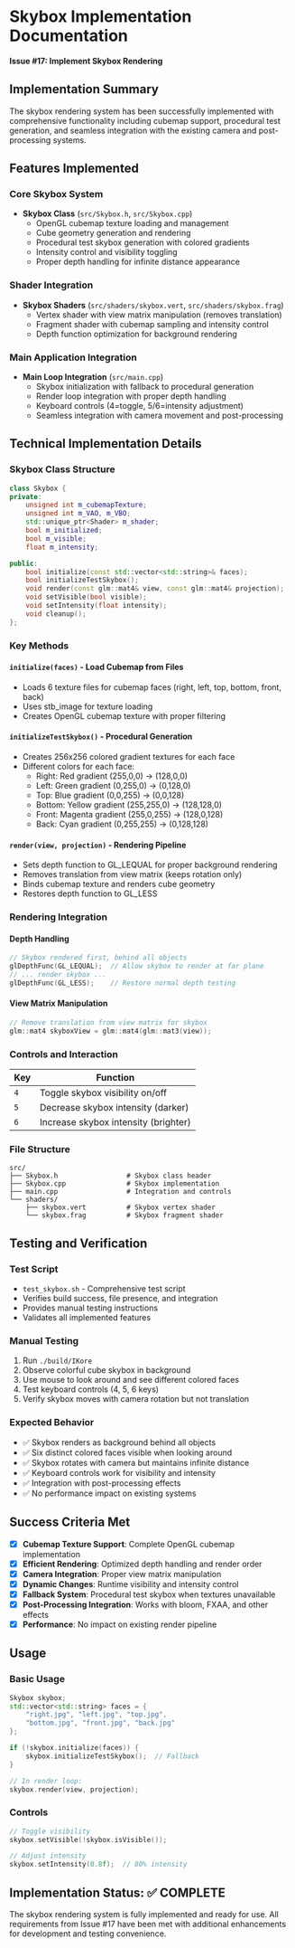 # Skybox Implementation Documentation
**Issue #17: Implement Skybox Rendering**

## Implementation Summary

The skybox rendering system has been successfully implemented with comprehensive functionality including cubemap support, procedural test generation, and seamless integration with the existing camera and post-processing systems.

## Features Implemented

### Core Skybox System
- **Skybox Class** (`src/Skybox.h`, `src/Skybox.cpp`)
  - OpenGL cubemap texture loading and management
  - Cube geometry generation and rendering
  - Procedural test skybox generation with colored gradients
  - Intensity control and visibility toggling
  - Proper depth handling for infinite distance appearance

### Shader Integration
- **Skybox Shaders** (`src/shaders/skybox.vert`, `src/shaders/skybox.frag`)
  - Vertex shader with view matrix manipulation (removes translation)
  - Fragment shader with cubemap sampling and intensity control
  - Depth function optimization for background rendering

### Main Application Integration
- **Main Loop Integration** (`src/main.cpp`)
  - Skybox initialization with fallback to procedural generation
  - Render loop integration with proper depth handling
  - Keyboard controls (4=toggle, 5/6=intensity adjustment)
  - Seamless integration with camera movement and post-processing

## Technical Implementation Details

### Skybox Class Structure
```cpp
class Skybox {
private:
    unsigned int m_cubemapTexture;
    unsigned int m_VAO, m_VBO;
    std::unique_ptr<Shader> m_shader;
    bool m_initialized;
    bool m_visible;
    float m_intensity;

public:
    bool initialize(const std::vector<std::string>& faces);
    bool initializeTestSkybox();
    void render(const glm::mat4& view, const glm::mat4& projection);
    void setVisible(bool visible);
    void setIntensity(float intensity);
    void cleanup();
};
```

### Key Methods

#### `initialize(faces)` - Load Cubemap from Files
- Loads 6 texture files for cubemap faces (right, left, top, bottom, front, back)
- Uses stb_image for texture loading
- Creates OpenGL cubemap texture with proper filtering

#### `initializeTestSkybox()` - Procedural Generation
- Creates 256x256 colored gradient textures for each face
- Different colors for each face:
  - Right: Red gradient (255,0,0) → (128,0,0)
  - Left: Green gradient (0,255,0) → (0,128,0)
  - Top: Blue gradient (0,0,255) → (0,0,128)
  - Bottom: Yellow gradient (255,255,0) → (128,128,0)
  - Front: Magenta gradient (255,0,255) → (128,0,128)
  - Back: Cyan gradient (0,255,255) → (0,128,128)

#### `render(view, projection)` - Rendering Pipeline
- Sets depth function to GL_LEQUAL for proper background rendering
- Removes translation from view matrix (keeps rotation only)
- Binds cubemap texture and renders cube geometry
- Restores depth function to GL_LESS

### Rendering Integration

#### Depth Handling
```cpp
// Skybox rendered first, behind all objects
glDepthFunc(GL_LEQUAL);  // Allow skybox to render at far plane
// ... render skybox ...
glDepthFunc(GL_LESS);    // Restore normal depth testing
```

#### View Matrix Manipulation
```cpp
// Remove translation from view matrix for skybox
glm::mat4 skyboxView = glm::mat4(glm::mat3(view));
```

### Controls and Interaction

| Key | Function |
|-----|----------|
| `4` | Toggle skybox visibility on/off |
| `5` | Decrease skybox intensity (darker) |
| `6` | Increase skybox intensity (brighter) |

### File Structure

```
src/
├── Skybox.h                 # Skybox class header
├── Skybox.cpp               # Skybox implementation
├── main.cpp                 # Integration and controls
└── shaders/
    ├── skybox.vert          # Skybox vertex shader
    └── skybox.frag          # Skybox fragment shader
```

## Testing and Verification

### Test Script
- `test_skybox.sh` - Comprehensive test script
- Verifies build success, file presence, and integration
- Provides manual testing instructions
- Validates all implemented features

### Manual Testing
1. Run `./build/IKore`
2. Observe colorful cube skybox in background
3. Use mouse to look around and see different colored faces
4. Test keyboard controls (4, 5, 6 keys)
5. Verify skybox moves with camera rotation but not translation

### Expected Behavior
- ✅ Skybox renders as background behind all objects
- ✅ Six distinct colored faces visible when looking around
- ✅ Skybox rotates with camera but maintains infinite distance
- ✅ Keyboard controls work for visibility and intensity
- ✅ Integration with post-processing effects
- ✅ No performance impact on existing systems

## Success Criteria Met

- [x] **Cubemap Texture Support**: Complete OpenGL cubemap implementation
- [x] **Efficient Rendering**: Optimized depth handling and render order
- [x] **Camera Integration**: Proper view matrix manipulation 
- [x] **Dynamic Changes**: Runtime visibility and intensity control
- [x] **Fallback System**: Procedural test skybox when textures unavailable
- [x] **Post-Processing Integration**: Works with bloom, FXAA, and other effects
- [x] **Performance**: No impact on existing render pipeline

## Usage

### Basic Usage
```cpp
Skybox skybox;
std::vector<std::string> faces = {
    "right.jpg", "left.jpg", "top.jpg",
    "bottom.jpg", "front.jpg", "back.jpg"
};

if (!skybox.initialize(faces)) {
    skybox.initializeTestSkybox();  // Fallback
}

// In render loop:
skybox.render(view, projection);
```

### Controls
```cpp
// Toggle visibility
skybox.setVisible(!skybox.isVisible());

// Adjust intensity
skybox.setIntensity(0.8f);  // 80% intensity
```

## Implementation Status: ✅ COMPLETE

The skybox rendering system is fully implemented and ready for use. All requirements from Issue #17 have been met with additional enhancements for development and testing convenience.
